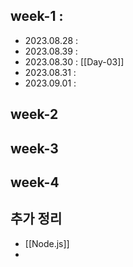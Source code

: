 
## week-1 : 

- 2023.08.28 :
- 2023.08.39 :
- 2023.08.30 : [[Day-03]]
- 2023.08.31 :
- 2023.09.01 :
## week-2
## week-3
## week-4



## 추가 정리
- [[Node.js]]
- 